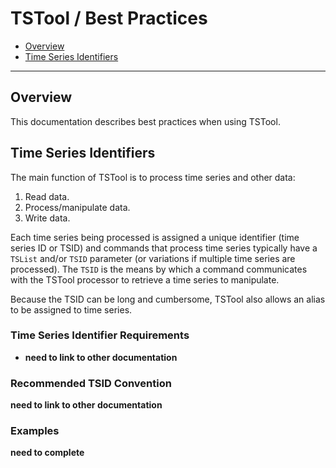 # TSTool / Best Practices

* [Overview](#overview)
* [Time Series Identifiers](#time-series-identifiers)

-----------

## Overview ##

This documentation describes best practices when using TSTool.

## Time Series Identifiers ##

The main function of TSTool is to process time series and other data:

1. Read data.
2. Process/manipulate data.
3. Write data. 

Each time series being processed is assigned a unique identifier (time series ID or TSID)
and commands that process time series
typically have a `TSList` and/or `TSID` parameter (or variations if multiple time series are processed).
The `TSID` is the means by which a command communicates with the TSTool processor to retrieve a time series to manipulate.

Because the TSID can be long and cumbersome, TSTool also allows an alias to be assigned to time series.

### Time Series Identifier Requirements ###

* **need to link to other documentation**

### Recommended TSID Convention ###

**need to link to other documentation**

### Examples ###

**need to complete**
